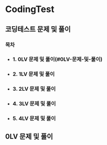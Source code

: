 # CodingTest

## 코딩테스트 문제 및 풀이

### 목차
+ ### 1. 0LV 문제 및 풀이(#0LV-문제-및-풀이)
+ ### 2. 1LV 문제 및 풀이
+ ### 3. 2LV 문제 및 풀이
+ ### 4. 3LV 문제 및 풀이
+ ### 5. 4LV 문제 및 풀이

## 0LV 문제 및 풀이

